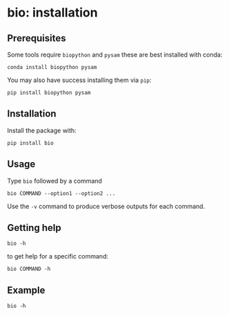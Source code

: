 # bio: installation

## Prerequisites

Some tools require `biopython` and `pysam` these are best installed with conda:

    conda install biopython pysam
    
You may also have success installing them via `pip`:

    pip install biopython pysam
   
## Installation
    
Install the package with:

    pip install bio

## Usage

Type `bio` followed by a command

    bio COMMAND --option1 --option2 ...
    
Use the `-v` command to produce verbose outputs for each command. 

## Getting help

    bio -h
    
to get help for a specific command:

    bio COMMAND -h
        
## Example

```{bash, comment=NA}
bio -h
```


